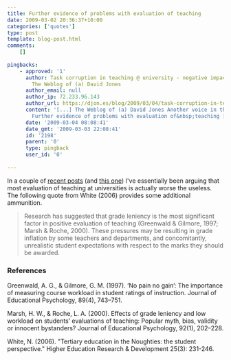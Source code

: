 ```yaml
---
title: Further evidence of problems with evaluation of teaching
date: 2009-03-02 20:36:37+10:00
categories: ['quotes']
type: post
template: blog-post.html
comments:
    []
    
pingbacks:
    - approved: '1'
      author: Task corruption in teaching @ university - negative impact of Place? &laquo;
        The Weblog of (a) David Jones
      author_email: null
      author_ip: 72.233.96.143
      author_url: https://djon.es/blog/2009/03/04/task-corruption-in-teaching-university-negative-impact-of-place/
      content: '[...] The Weblog of (a) David Jones Another voice in the blogosphere    &laquo;
        Further evidence of problems with evaluation of&nbsp;teaching [...]'
      date: '2009-03-04 08:08:41'
      date_gmt: '2009-03-03 22:08:41'
      id: '2198'
      parent: '0'
      type: pingback
      user_id: '0'
    
---
```

In a couple of [recent posts](/blog2/2009/01/25/somethings-that-are-broken-with-evaluation-of-university-teaching/) (and [this one](/blog2/2009/02/13/the-emperor-has-no-clothes-why-is-the-learning-and-teaching-peformance-fund-naked/)) I've essentially been arguing that most evaluation of teaching at universities is actually worse the useless. The following quote from White (2006) provides some additional ammunition.

> Research has suggested that grade leniency is the most significant factor in positive evaluation of teaching (Greenwald & Gilmore, 1997; Marsh & Roche, 2000). These pressures may be resulting in grade inflation by some teachers and departments, and concomitantly, unrealistic student expectations with respect to the marks they should be awarded.

### References

Greenwald, A. G., & Gilmore, G. M. (1997). ‘No pain no gain’: The importance of measuring course workload in student ratings of instruction. Journal of Educational Psychology, 89(4), 743–751.

Marsh, H. W., & Roche, L. A. (2000). Effects of grade leniency and low workload on students’ evaluations of teaching: Popular myth, bias, validity or innocent bystanders? Journal of Educational Psychology, 92(1), 202–228.

White, N. (2006). "Tertiary education in the Noughties: the student perspective." Higher Education Research & Development 25(3): 231-246.